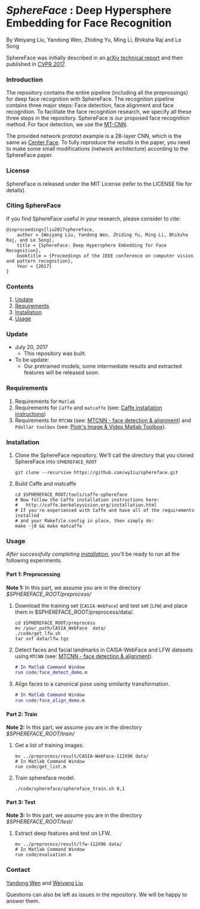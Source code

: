 # *SphereFace* : Deep Hypersphere Embedding for Face Recognition

By Weiyang Liu, Yandong Wen, Zhiding Yu, Ming Li, Bhiksha Raj and Le Song

SphereFace was initially described in an [arXiv technical report](https://arxiv.org/abs/1704.08063) and then published in [CVPR 2017](http://openaccess.thecvf.com/content_cvpr_2017/papers/Liu_SphereFace_Deep_Hypersphere_CVPR_2017_paper.pdf).

### Introduction

The repository contains the entire pipeline (including all the preprossings) for deep face recognition with SphereFace. The recognition pipeline contains three major steps: Face detection, face alignment and face recognition. To facilitate the face recognition research, we specify all these three steps in the repository. SphereFace is our proposed face recognition method. For face detection, we use the [MT-CNN](https://github.com/kpzhang93/MTCNN_face_detection_alignment).

The provided network prototxt example is a 28-layer CNN, which is the same as [Center Face](https://github.com/ydwen/caffe-face). To fully reproduce the results in the paper, you need to make some small modifications (network architecture) according to the SphereFace paper.

### License

SphereFace is released under the MIT License (refer to the LICENSE file for details).

### Citing SphereFace

If you find SphereFace useful in your research, please consider to cite:

    @inproceedings{liu2017sphereface,
        author = {Weiyang Liu, Yandong Wen, Zhiding Yu, Ming Li, Bhiksha Raj, and Le Song},
        title = {SphereFace: Deep Hypersphere Embedding for Face Recognition},
        booktitle = {Proceedings of the IEEE conference on computer vision and pattern recognition},
        Year = {2017}
    }

### Contents
1. [Update](#update)
2. [Requirements](#requirements)
3. [Installation](#installation)
4. [Usage](#usage)

### Update
- July 20, 2017
  * This repository was built.
- To be update: 
  * Our pretrained models, some intermediate results and extracted features will be released soon.

### Requirements
1. Requirements for `Matlab`
2. Requirements for `Caffe` and `matcaffe` (see: [Caffe installation instructions](http://caffe.berkeleyvision.org/installation.html))
3. Requirements for `MTCNN` (see: [MTCNN - face detection & alignment](https://github.com/kpzhang93/MTCNN_face_detection_alignment)) and `Pdollar toolbox` (see: [Piotr's Image & Video Matlab Toolbox](https://github.com/pdollar/toolbox)).

### Installation
1. Clone the SphereFace repository. We'll call the directory that you cloned SphereFace into `SPHEREFACE_ROOT`

    ```Shell
    git clone --recursive https://github.com/wy1iu/sphereface.git
    ```

2. Build Caffe and matcaffe

    ```Shell
    cd $SPHEREFACE_ROOT/tools/caffe-sphereface
    # Now follow the Caffe installation instructions here:
    #   http://caffe.berkeleyvision.org/installation.html
    # If you're experienced with Caffe and have all of the requirements installed
    # and your Makefile.config in place, then simply do:
    make -j8 && make matcaffe
    ```

### Usage

*After successfully completing [installation](#installation)*, you'll be ready to run all the following experiments.

#### Part 1: Preprocessing
**Note 1:** In this part, we assume you are in the directory *$SPHEREFACE_ROOT/preprocess/*
1. Download the training set (`CASIA-WebFace`) and test set (`LFW`) and place them in $SPHEREFACE_ROOT/preprocess/data/.

	```Shell
	cd $SPHEREFACE_ROOT/preprocess
	mv /your_path/CASIA_WebFace  data/
	./code/get_lfw.sh
	tar xvf data/lfw.tgz
	```

2. Detect faces and facial landmarks in CAISA-WebFace and LFW datasets using `MTCNN` (see: [MTCNN - face detection & alignment](https://github.com/kpzhang93/MTCNN_face_detection_alignment)).

	```Matlab
	# In Matlab Command Window
	run code/face_detect_demo.m
	```

3. Align faces to a canonical pose using similarity transformation.

	```Matlab
	# In Matlab Command Window
  	run code/face_align_demo.m
  	```

#### Part 2: Train
**Note 2:** In this part, we assume you are in the directory *$SPHEREFACE_ROOT/train/*

1. Get a list of training images.

	```Shell&Matlab
	mv ../preprocess/result/CASIA-WebFace-112X96 data/
	# In Matlab Command Window
	run code/get_list.m
	```

2. Train sphereface model.

	```Shell
	./code/sphereface/sphereface_train.sh 0,1
	```

#### Part 3: Test
**Note 3:** In this part, we assume you are in the directory *$SPHEREFACE_ROOT/test/*

1. Extract deep features and test on LFW.

	```Shell&Matlab
	mv ../preprocess/result/lfw-112X96 data/
	# In Matlab Command Window
	run code/evaluation.m
	```

### Contact

  [Yandong Wen](https://ydwen.github.io) and [Weiyang Liu](https://wyliu.com)

  Questions can also be left as issues in the repository. We will be happy to answer them.
